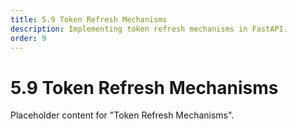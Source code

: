 ```yaml
---
title: 5.9 Token Refresh Mechanisms
description: Implementing token refresh mechanisms in FastAPI.
order: 9
---
```


# 5.9 Token Refresh Mechanisms

Placeholder content for "Token Refresh Mechanisms".
